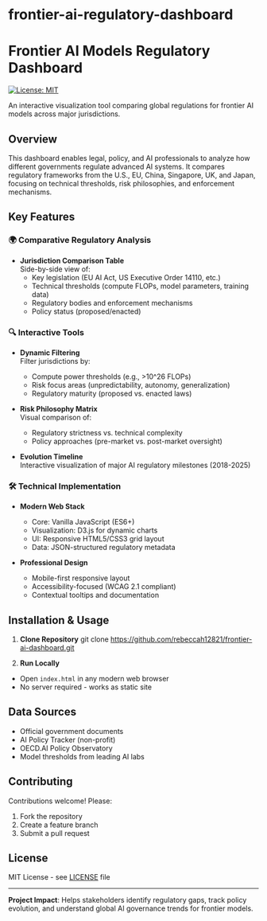 # frontier-ai-regulatory-dashboard

# Frontier AI Models Regulatory Dashboard

[![License: MIT](https://img.shields.io/badge/License-MIT-yellow.svg)](https://opensource.org/licenses/MIT)

An interactive visualization tool comparing global regulations for frontier AI models across major jurisdictions.

## Overview

This dashboard enables legal, policy, and AI professionals to analyze how different governments regulate advanced AI systems. It compares regulatory frameworks from the U.S., EU, China, Singapore, UK, and Japan, focusing on technical thresholds, risk philosophies, and enforcement mechanisms.

## Key Features

### 🌍 Comparative Regulatory Analysis
- **Jurisdiction Comparison Table**  
  Side-by-side view of:
  - Key legislation (EU AI Act, US Executive Order 14110, etc.)
  - Technical thresholds (compute FLOPs, model parameters, training data)
  - Regulatory bodies and enforcement mechanisms
  - Policy status (proposed/enacted)

### 🔍 Interactive Tools
- **Dynamic Filtering**  
  Filter jurisdictions by:
  - Compute power thresholds (e.g., >10^26 FLOPs)
  - Risk focus areas (unpredictability, autonomy, generalization)
  - Regulatory maturity (proposed vs. enacted laws)

- **Risk Philosophy Matrix**  
  Visual comparison of:
  - Regulatory strictness vs. technical complexity
  - Policy approaches (pre-market vs. post-market oversight)

- **Evolution Timeline**  
  Interactive visualization of major AI regulatory milestones (2018-2025)

### 🛠 Technical Implementation
- **Modern Web Stack**
  - Core: Vanilla JavaScript (ES6+)
  - Visualization: D3.js for dynamic charts
  - UI: Responsive HTML5/CSS3 grid layout
  - Data: JSON-structured regulatory metadata

- **Professional Design**
  - Mobile-first responsive layout
  - Accessibility-focused (WCAG 2.1 compliant)
  - Contextual tooltips and documentation

## Installation & Usage

1. **Clone Repository**
git clone https://github.com/rebeccah12821/frontier-ai-dashboard.git


2. **Run Locally**
- Open `index.html` in any modern web browser
- No server required - works as static site

## Data Sources
- Official government documents
- AI Policy Tracker (non-profit)
- OECD.AI Policy Observatory
- Model thresholds from leading AI labs

## Contributing
Contributions welcome! Please:
1. Fork the repository
2. Create a feature branch
3. Submit a pull request

## License
MIT License - see [LICENSE](./LICENSE) file

---

**Project Impact**: Helps stakeholders identify regulatory gaps, track policy evolution, and understand global AI governance trends for frontier models.

